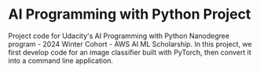 # AI Programming with Python Project

Project code for Udacity's AI Programming with Python Nanodegree program - 2024 Winter Cohort - AWS AI ML Scholarship.
In this project, we first develop code for an image classifier built with PyTorch, then convert it into a command line application.
